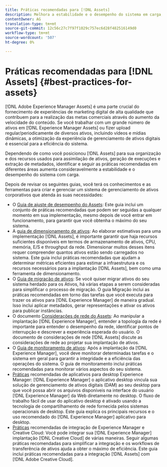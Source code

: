 ```yaml
---
title: Práticas recomendadas para [!DNL Assets]
description: Melhora a estabilidade e o desempenho do sistema em carga, identificando e cumprindo as práticas recomendadas que dependem da sua implantação e configuração.
contentOwner: AG
translation-type: tm+mt
source-git-commit: 12c56c27c7f97f1029c757ec6d28f482516149d0
workflow-type: tm+mt
source-wordcount: '507'
ht-degree: 0%

---
```



# Práticas recomendadas para [!DNL Assets] {#best-practices-for-assets}

[!DNL Adobe Experience Manager Assets] é uma parte crucial do fornecimento de experiências de marketing digital de alta qualidade que contribuem para a realização das metas comerciais através do aumento da velocidade do conteúdo. Se você trabalhar com um grande número de ativos em [!DNL Experience Manager Assets] ou fizer upload regular/periodicamente de diversos ativos, incluindo vídeos e mídias dinâmicas, a otimização da experiência de gerenciamento de ativos digitais é essencial para a eficiência do sistema.

Dependendo de como você posicionou [!DNL Assets] para sua organização e dos recursos usados para assimilação de ativos, geração de execuções e extração de metadados, identificar e seguir as práticas recomendadas em diferentes áreas aumenta consideravelmente a estabilidade e o desempenho do sistema com carga.

Depois de revisar os seguintes guias, você terá os conhecimentos e as ferramentas para criar e gerenciar um sistema de gerenciamento de ativos corporativos que atenda às suas necessidades:

* O [Guia de ajuste de desempenho do Assets](/help/assets/performance-tuning-guidelines.md): Este guia inclui um conjunto de práticas recomendadas que podem ser seguidas a qualquer momento em sua implementação, mesmo depois de você entrar em funcionamento, para garantir que você obtenha o máximo do seu sistema.
* A [guia de dimensionamento de ativos](/help/assets/assets-sizing-guide.md): Ao elaborar estimativas para uma implementação [!DNL Assets], é importante garantir que haja recursos suficientes disponíveis em termos de armazenamento de ativos, CPU, memória, E/S e throughput da rede. Dimensionar muitos desses itens requer compreender quantos ativos estão sendo carregados no sistema. Este guia inclui práticas recomendadas que ajudam a determinar métricas eficientes para estimar a infraestrutura e os recursos necessários para a implantação [!DNL Assets], bem como uma ferramenta de dimensionamento.
* O [Guia de migração de ativos](/help/assets/assets-migration-guide.md): Se você quiser migrar ativos do seu sistema herdado para os Ativos, há várias etapas a serem consideradas para simplificar o processo de migração. O guia Migração inclui as práticas recomendadas em torno das tarefas que você executa para trazer os ativos para [!DNL Experience Manager] de maneira gradual. Isso inclui aplicar metadados, gerar representações e ativar os ativos para publicar instâncias.
* O documento [Considerações de rede do Assets](/help/assets/assets-network-considerations.md): Ao manipular a implantação [!DNL Experience Manager], entender a topologia da rede é importante para entender o desempenho da rede, identificar pontos de interrupção e descrever a experiência esperada do usuário. O documento de considerações de rede [!DNL Assets] discute as considerações de rede ao projetar sua implantação de ativos.
* O [Guia de monitoramento de ativos](/help/assets/assets-monitoring-best-practices.md): Após a implantação da [!DNL Experience Manager], você deve monitorar determinadas tarefas e o sistema em geral para garantir a integridade e a eficiência das operações do sistema. O guia de monitoramento inclui práticas recomendadas para monitorar vários aspectos do seu sistema.
* [Práticas](https://experienceleague.adobe.com/docs/experience-manager-desktop-app/using/introduction.html) recomendadas de aplicativos para desktop Experience Manager:  [!DNL Experience Manager] o aplicativo desktop vincula sua solução de gerenciamento de ativos digitais (DAM) ao seu desktop para que você possa abrir os arquivos disponíveis na interface do usuário  [!DNL Experience Manager] da Web diretamente no desktop. O fluxo de trabalho fácil de usar do aplicativo desktop é ativado usando a tecnologia de compartilhamento de rede fornecida pelos sistemas operacionais de desktop. Este guia explica os principais recursos e o uso recomendado do [!DNL Experience Manager] aplicativo para desktop.
* [Práticas](/help/assets/aem-cc-integration-best-practices.md) recomendadas de integração de Experience Manager e Creative Cloud: Você pode integrar sua  [!DNL Experience Manager] implantação  [!DNL Creative Cloud] de várias maneiras. Seguir algumas práticas recomendadas para simplificar a integração e os workflows de transferência de ativos ajuda a obter o máximo de eficiência. Este guia inclui práticas recomendadas para a integração [!DNL Assets] com [!DNL Adobe Creative Cloud].
